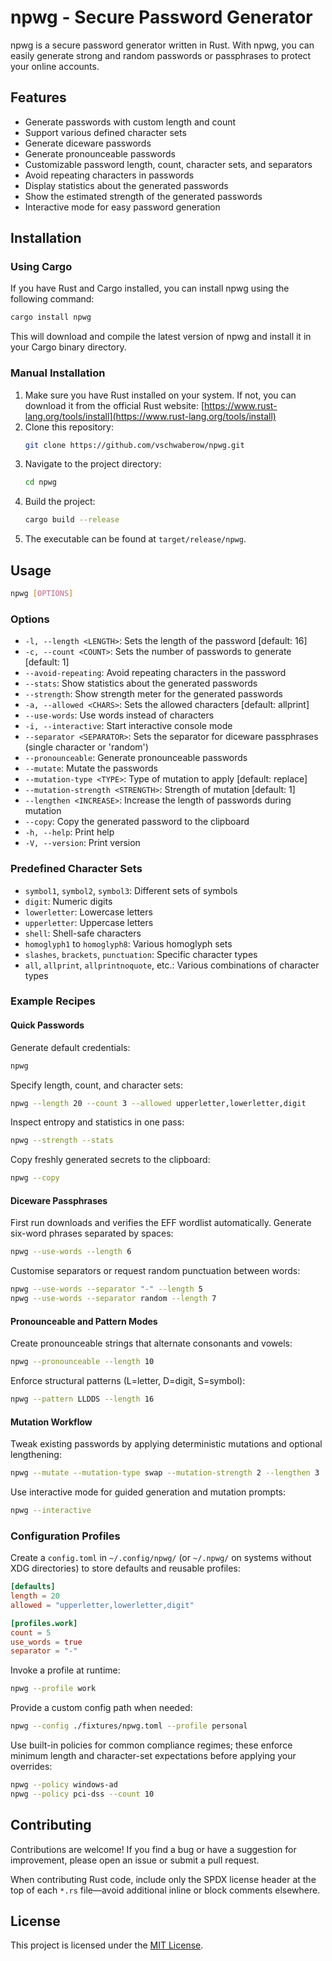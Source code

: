# npwg - Secure Password Generator

npwg is a secure password generator written in Rust. With npwg, you can easily generate strong and random passwords or passphrases to protect your online accounts.

## Features

- Generate passwords with custom length and count
- Support various defined character sets
- Generate diceware passwords
- Generate pronounceable passwords
- Customizable password length, count, character sets, and separators
- Avoid repeating characters in passwords
- Display statistics about the generated passwords
- Show the estimated strength of the generated passwords
- Interactive mode for easy password generation

## Installation

### Using Cargo

If you have Rust and Cargo installed, you can install npwg using the following command:

```sh
cargo install npwg
```

This will download and compile the latest version of npwg and install it in your Cargo binary directory.

### Manual Installation

1. Make sure you have Rust installed on your system. If not, you can download it from the official Rust website: [https://www.rust-lang.org/tools/install](https://www.rust-lang.org/tools/install)
2. Clone this repository:
   ```sh
   git clone https://github.com/vschwaberow/npwg.git
   ```
3. Navigate to the project directory:
   ```sh
   cd npwg
   ```
4. Build the project:
   ```sh
   cargo build --release
   ```
5. The executable can be found at `target/release/npwg`.

## Usage

```sh
npwg [OPTIONS]
```

### Options

- `-l, --length <LENGTH>`: Sets the length of the password [default: 16]
- `-c, --count <COUNT>`: Sets the number of passwords to generate [default: 1]
- `--avoid-repeating`: Avoid repeating characters in the password
- `--stats`: Show statistics about the generated passwords
- `--strength`: Show strength meter for the generated passwords
- `-a, --allowed <CHARS>`: Sets the allowed characters [default: allprint]
- `--use-words`: Use words instead of characters
- `-i, --interactive`: Start interactive console mode
- `--separator <SEPARATOR>`: Sets the separator for diceware passphrases (single character or 'random')
- `--pronounceable`: Generate pronounceable passwords
- `--mutate`: Mutate the passwords
- `--mutation-type <TYPE>`: Type of mutation to apply [default: replace]
- `--mutation-strength <STRENGTH>`: Strength of mutation [default: 1]
- `--lengthen <INCREASE>`: Increase the length of passwords during mutation
- `--copy`: Copy the generated password to the clipboard
- `-h, --help`: Print help
- `-V, --version`: Print version

### Predefined Character Sets

- `symbol1`, `symbol2`, `symbol3`: Different sets of symbols
- `digit`: Numeric digits
- `lowerletter`: Lowercase letters
- `upperletter`: Uppercase letters
- `shell`: Shell-safe characters
- `homoglyph1` to `homoglyph8`: Various homoglyph sets
- `slashes`, `brackets`, `punctuation`: Specific character types
- `all`, `allprint`, `allprintnoquote`, etc.: Various combinations of character types

### Example Recipes

#### Quick Passwords

Generate default credentials:

```sh
npwg
```

Specify length, count, and character sets:

```sh
npwg --length 20 --count 3 --allowed upperletter,lowerletter,digit
```

Inspect entropy and statistics in one pass:

```sh
npwg --strength --stats
```

Copy freshly generated secrets to the clipboard:

```sh
npwg --copy
```

#### Diceware Passphrases

First run downloads and verifies the EFF wordlist automatically. Generate six-word phrases separated by spaces:

```sh
npwg --use-words --length 6
```

Customise separators or request random punctuation between words:

```sh
npwg --use-words --separator "-" --length 5
npwg --use-words --separator random --length 7
```

#### Pronounceable and Pattern Modes

Create pronounceable strings that alternate consonants and vowels:

```sh
npwg --pronounceable --length 10
```

Enforce structural patterns (L=letter, D=digit, S=symbol):

```sh
npwg --pattern LLDDS --length 16
```

#### Mutation Workflow

Tweak existing passwords by applying deterministic mutations and optional lengthening:

```sh
npwg --mutate --mutation-type swap --mutation-strength 2 --lengthen 3
```

Use interactive mode for guided generation and mutation prompts:

```sh
npwg --interactive
```

### Configuration Profiles

Create a `config.toml` in `~/.config/npwg/` (or `~/.npwg/` on systems without XDG directories) to store defaults and reusable profiles:

```toml
[defaults]
length = 20
allowed = "upperletter,lowerletter,digit"

[profiles.work]
count = 5
use_words = true
separator = "-"
```

Invoke a profile at runtime:

```sh
npwg --profile work
```

Provide a custom config path when needed:

```sh
npwg --config ./fixtures/npwg.toml --profile personal
```

Use built-in policies for common compliance regimes; these enforce minimum length and character-set expectations before applying your overrides:

```sh
npwg --policy windows-ad
npwg --policy pci-dss --count 10
```

## Contributing

Contributions are welcome! If you find a bug or have a suggestion for improvement, please open an issue or submit a pull request.

When contributing Rust code, include only the SPDX license header at the top of each `*.rs` file—avoid additional inline or block comments elsewhere.

## License

This project is licensed under the [MIT License](LICENSE).
